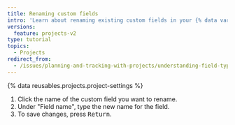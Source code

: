 ```yaml
---
title: Renaming custom fields
intro: 'Learn about renaming existing custom fields in your {% data variables.projects.project_v2 %}.'
versions:
  feature: projects-v2
type: tutorial
topics:
  - Projects
redirect_from:
  - /issues/planning-and-tracking-with-projects/understanding-field-types/renaming-fields
---
```


{% data reusables.projects.project-settings %}
1. Click the name of the custom field you want to rename.
1. Under "Field name", type the new name for the field.
1. To save changes, press <kbd>Return</kbd>.

